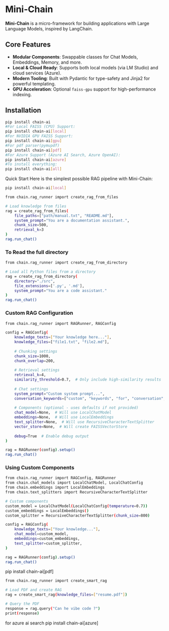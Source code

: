 # Mini-Chain

**Mini-Chain** is a micro-framework for building applications with Large Language Models, inspired by LangChain.

## Core Features

- **Modular Components**: Swappable classes for Chat Models, Embeddings, Memory, and more.
- **Local & Cloud Ready**: Supports both local models (via LM Studio) and cloud services (Azure).
- **Modern Tooling**: Built with Pydantic for type-safety and Jinja2 for powerful templating.
- **GPU Acceleration**: Optional `faiss-gpu` support for high-performance indexing.

## Installation

```bash
pip install chain-ai
#For Local FAISS (CPU) Support:
pip install chain-ai[local]
#For NVIDIA GPU FAISS Support:
pip install chain-ai[gpu]
#For pdf parser(pymupdf)
pip install chain-ai[pdf]
#For Azure Support (Azure AI Search, Azure OpenAI):
pip install chain-ai[azure]
#To install everything:
pip install chain-ai[all]
```
Quick Start
Here is the simplest possible RAG pipeline with Mini-Chain:
```bash
pip install chain-ai[local]

from chain.rag_runner import create_rag_from_files

# Load knowledge from files
rag = create_rag_from_files(
    file_paths=["path/manual.txt", "README.md"],
    system_prompt="You are a documentation assistant.",
    chunk_size=500,
    retrieval_k=3
)
rag.run_chat()
```
### To Read the full directory
```bash
from chain.rag_runner import create_rag_from_directory

# Load all Python files from a directory
rag = create_rag_from_directory(
    directory="./src",
    file_extensions=['.py', '.md'],
    system_prompt="You are a code assistant."
)
rag.run_chat()
```

### Custom RAG Configuration
```bash
from chain.rag_runner import RAGRunner, RAGConfig

config = RAGConfig(
    knowledge_texts=["Your knowledge here..."],
    knowledge_files=["file1.txt", "file2.md"],
    
    # Chunking settings
    chunk_size=1000,
    chunk_overlap=200,
    
    # Retrieval settings
    retrieval_k=4,
    similarity_threshold=0.7,  # Only include high-similarity results
    
    # Chat settings
    system_prompt="Custom system prompt...",
    conversation_keywords=["custom", "keywords", "for", "conversation", "detection"],
    
    # Components (optional - uses defaults if not provided)
    chat_model=None,  # Will use LocalChatModel
    embeddings=None,  # Will use LocalEmbeddings
    text_splitter=None,  # Will use RecursiveCharacterTextSplitter
    vector_store=None,  # Will create FAISSVectorStore
    
    debug=True  # Enable debug output
)

rag = RAGRunner(config).setup()
rag.run_chat()
```
### Using Custom Components
```bash
from chain.rag_runner import RAGConfig, RAGRunner
from chain.chat_models import LocalChatModel, LocalChatConfig
from chain.embeddings import LocalEmbeddings
from chain.text_splitters import RecursiveCharacterTextSplitter

# Custom components
custom_model = LocalChatModel(LocalChatConfig(temperature=0.7))
custom_embeddings = LocalEmbeddings()
custom_splitter = RecursiveCharacterTextSplitter(chunk_size=800)

config = RAGConfig(
    knowledge_texts=["Your knowledge..."],
    chat_model=custom_model,
    embeddings=custom_embeddings,
    text_splitter=custom_splitter,
)

rag = RAGRunner(config).setup()
rag.run_chat()
```
pip install chain-ai[pdf]
```bash
from chain.rag_runner import create_smart_rag

# Load PDF and create RAG
rag = create_smart_rag(knowledge_files=["resume.pdf"])

# Query the PDF
response = rag.query("Can he vibe code ?")
print(response)
```

for azure ai search
pip install chain-ai[azure]
